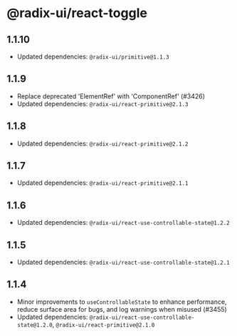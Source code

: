 # @radix-ui/react-toggle

## 1.1.10

- Updated dependencies: `@radix-ui/primitive@1.1.3`

## 1.1.9

- Replace deprecated 'ElementRef' with 'ComponentRef' (#3426)
- Updated dependencies: `@radix-ui/react-primitive@2.1.3`

## 1.1.8

- Updated dependencies: `@radix-ui/react-primitive@2.1.2`

## 1.1.7

- Updated dependencies: `@radix-ui/react-primitive@2.1.1`

## 1.1.6

- Updated dependencies: `@radix-ui/react-use-controllable-state@1.2.2`

## 1.1.5

- Updated dependencies: `@radix-ui/react-use-controllable-state@1.2.1`

## 1.1.4

- Minor improvements to `useControllableState` to enhance performance, reduce surface area for bugs, and log warnings when misused (#3455)
- Updated dependencies: `@radix-ui/react-use-controllable-state@1.2.0`, `@radix-ui/react-primitive@2.1.0`
